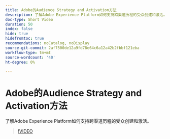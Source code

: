 ```yaml
---
title: Adobe的Audience Strategy and Activation方法
description: 了解Adobe Experience Platform如何支持跨渠道历程的受众创建和激活。
doc-type: Short Video
duration: 50
index: false
hide: true
hidefromtoc: true
recommendations: noCatalog, noDisplay
source-git-commit: 2af7500de12a9fd78e64c6a12a42b2fbbf121eba
workflow-type: tm+mt
source-wordcount: '40'
ht-degree: 0%

---
```



# Adobe的Audience Strategy and Activation方法

了解Adobe Experience Platform如何支持跨渠道历程的受众创建和激活。

<!-- 62_S655_3442541_49_adobes-approach-to-audience-strategy-and-activation -->
>[!VIDEO](https://video.tv.adobe.com/v/3458225/?learn=on&enablevpops=true)
